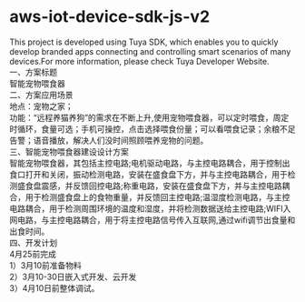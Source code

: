# aws-iot-device-sdk-js-v2
This project is developed using Tuya SDK, which enables you to quickly develop branded apps connecting and controlling smart scenarios of many devices.For more information, please check Tuya Developer Website.  
一、方案标题  
智能宠物喂食器  
二、方案应用场景  
地点：宠物之家；  
功能：“远程养猫养狗”的需求在不断上升,使用宠物喂食器，可以定时喂食，周定时循环，食量可选；手机可操控，点击选择喂食份量；可以看喂食记录；余粮不足告警；语音播放，解决人们没时间照顾喂养宠物的问题。  
三、智能宠物喂食器建设设计方案  
    智能宠物喂食器，其包括主控电路;电机驱动电路，与主控电路耦合，用于控制出食口打开和关闭，振动检测电路，安装在盛食盘下方，并与主控电路耦合，用于检测盛食盘震感，并反馈回控电路;称重电路，安装在盛食盘下方，并与主控电路耦合，用于检测盛食盘上的食物重量，并反馈回主控电路;温湿度检测电路，与主控电路耦合，用于检测周围环境的温度和湿度，并将检测数据送给主控电路;WIFI入网电路，与主控电路耦合，用于将主控电路信号传入互联网,通过wifi调节出食量和出食时间。  
四、开发计划  
4月25前完成  
1）3月10前准备物料  
2）3月10-30日嵌入式开发、云开发  
3）4月10日前整体调试。  
